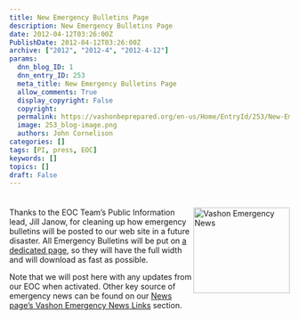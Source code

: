```yaml
---
title: New Emergency Bulletins Page
description: New Emergency Bulletins Page
date: 2012-04-12T03:26:00Z
PublishDate: 2012-04-12T03:26:00Z
archive: ["2012", "2012-4", "2012-4-12"]
params:
  dnn_blog_ID: 1
  dnn_entry_ID: 253
  meta_title: New Emergency Bulletins Page
  allow_comments: True
  display_copyright: False
  copyright:
  permalink: https://vashonbeprepared.org/en-us/Home/EntryId/253/New-Emergency-Bulletins-Page
  image: 253_blog-image.png
  authors: John Cornelison
categories: []
tags: [PI, press, EOC]
keywords: []
topics: []
draft: False
---
```


<div class="wlWriterHeaderFooter" style="padding-bottom: 4px; margin: 0px; padding-left: 0px; padding-right: 0px; float: none; padding-top: 4px;"> </div>
<p><img width="173" height="154" style="float: right;" alt="Vashon Emergency News" src="/portals/1/Graphics/WebSite/EmergencyNews.224x200.gif" />Thanks to the EOC Team&rsquo;s Public Information lead, Jill Janow, for cleaning up how emergency bulletins will be posted to our web site in a future disaster. All Emergency Bulletins will be put on <a href="/News/EmergencyBulletins.aspx" target="_blank">a dedicated page</a>, so they will have the full width and will download as fast as possible.</p>
<p>Note that we will post here with any updates from our EOC when activated. Other key source of emergency news can be found on our <a href="/News.aspx" target="_blank">News page&rsquo;s Vashon Emergency News Links</a> section.</p>
